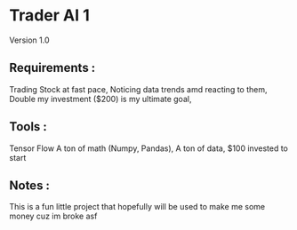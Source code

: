 # Trader AI 1
Version 1.0
## Requirements : 
Trading Stock at fast pace,
Noticing data trends amd reacting to them,
Double my investment ($200) is my ultimate goal,
## Tools : 
Tensor Flow
A ton of math (Numpy, Pandas),
A ton of data,
$100 invested to start
## Notes :
This is a fun little project that hopefully will be used to make me some money cuz im broke asf

